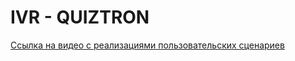 # IVR - QUIZTRON

[Ссылка на видео с реализациями пользовательских сценариев](https://youtu.be/AvpvrUwjguo)
